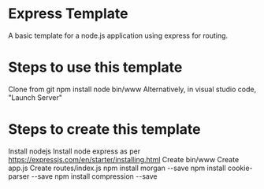 # Express Template
A basic template for a node.js application using express for routing.

# Steps to use this template
Clone from git
npm install
node bin/www
Alternatively, in visual studio code, "Launch Server"

# Steps to create this template
Install nodejs
Install node express as per https://expressjs.com/en/starter/installing.html
Create bin/www
Create app.js
Create routes/index.js
npm install morgan --save
npm install cookie-parser --save
npm install compression --save
